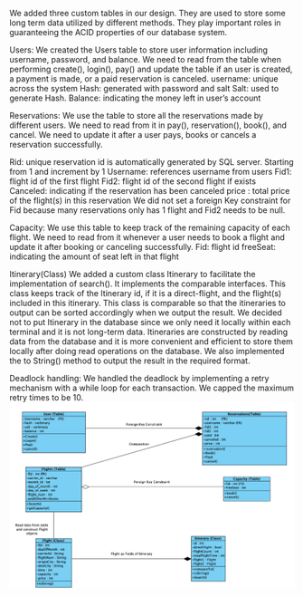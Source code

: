 We added three custom tables in our design. They are used to store some long term data utilized by different methods. They play important roles in guaranteeing the ACID properties of our database system. 

Users: We created the Users table to store user information including username, password, and balance. We need to read from the table when performing create(), login(), pay() and update the table if an user is created,  a payment is made, or a paid reservation is canceled. 
username: unique across the system
Hash: generated with password and salt
Salt: used to generate Hash.
Balance: indicating the money left in user’s account

Reservations: We use the table to store all the reservations made by different users. We need to read from it in pay(), reservation(), book(), and cancel. We need to update it after a user pays,  books or cancels a reservation successfully.

Rid: unique reservation id is automatically generated by SQL server. Starting from 1 and increment by 1
Username: references username from users
Fid1: flight id of the first flight
Fid2: flight id of the second flight if exists
Canceled: indicating if the reservation has been canceled
price : total price of the flight(s) in this reservation
We did not set a foreign Key constraint for Fid because many reservations only has 1 flight and Fid2 needs to be null.

Capacity: We use this table to keep track of the remaining capacity of each flight. We need to read from it whenever a user needs to book a flight and update it after booking or canceling successfully. 
Fid: flight id
freeSeat: indicating the amount of seat left in that flight


Itinerary(Class)
We added a custom class Itinerary to facilitate the implementation of search(). It implements the comparable interfaces. This class keeps track of the Itinerary id, if it is a direct-flight, and the flight(s) included in this itinerary. This class is comparable so that the itineraries to output can be sorted accordingly when we output the result. We decided not to put Itinerary in the database since we only need it locally within each terminal and it is not  long-term data.  Itineraries are constructed by reading data from the database and it is more convenient and efficient to store them locally after doing read operations on the database. We also implemented the to String() method to output the result in the required format. 

Deadlock handling: 
We handled the deadlock by implementing a retry mechanism with a while loop for each transaction. We capped the maximum retry times to be 10. 
![imagename](./uml.png)